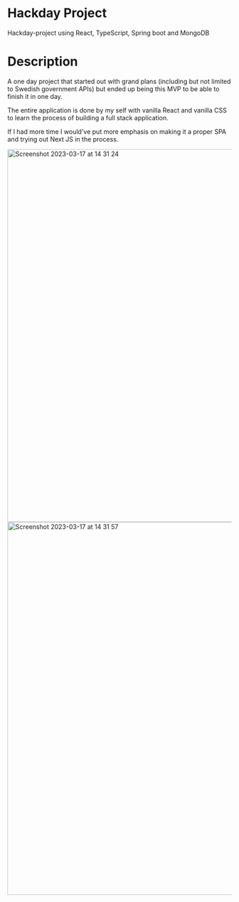 # Hackday Project
Hackday-project using React, TypeScript, Spring boot and MongoDB

# Description
A one day project that started out with grand plans (including but not limited to Swedish government APIs) but ended up being this MVP to be able to finish it in one day.

The entire application is done by my self with vanilla React and vanilla CSS to learn the process of building a full stack application.

If I had more time I would've put more emphasis on making it a proper SPA and trying out Next JS in the process.

<img width="838" alt="Screenshot 2023-03-17 at 14 31 24" src="https://user-images.githubusercontent.com/73140092/225921434-f760deca-e134-40bc-83c1-8f0417364871.png">
<img width="838" alt="Screenshot 2023-03-17 at 14 31 57" src="https://user-images.githubusercontent.com/73140092/225921446-73b15440-d69a-44e4-abf4-d3477c716df4.png">
